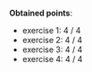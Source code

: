 **Obtained points**:
* exercise 1: 4 / 4
* exercise 2: 4 / 4
* exercise 3: 4 / 4
* exercise 4: 4 / 4
